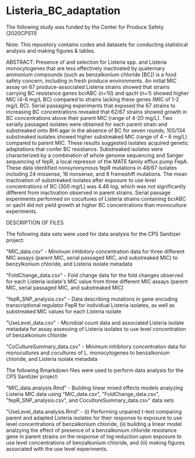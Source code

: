 # Listeria_BC_adaptation

The following study was funded by the Center for Produce Safety (2020CPS11)

Note: This repository contains codes and datasets for conducting statistical analysis and making figures & tables.

ABSTRACT:
Presence of and selection for Listeria spp. and Listeria monocytogenes that are less effectively inactivated by quaternary ammonium compounds (such as benzalkonium chloride [BC]) is a food safety concern, including in fresh produce environments. An initial MIC assay on 67 produce-associated Listeria strains showed that strains carrying BC resistance genes bcrABC (n=10) and qacH (n=1) showed higher MIC (4-6 mg/L BC) compared to strains lacking these genes (MIC of 1-2 mg/L BC). Serial passaging experiments that exposed the 67 strains to increasing BC concentrations revealed that 62/67 strains showed growth in BC concentrations above their parent MIC (range of 4-20 mg/L). Two serially passaged isolates were obtained for each parent strain and substreaked onto BHI agar in the absence of BC for seven rounds; 105/134 substreaked isolates showed higher substreaked MIC (range of 4 – 6 mg/L) compared to parent MIC. These results suggested isolates acquired genetic adaptations that confer BC resistance. Substreaked isolates were characterized by a combination of whole genome sequencing and Sanger sequencing of fepR, a local repressor of the MATE family efflux pump FepA. These data identified nonsynonymous fepR mutations in 48/67 isolates including 24 missense, 16 nonsense, and 8 frameshift mutations. The mean inactivation of substreaked isolates after exposure to use level concentrations of BC (300 mg/L) was 4.48 log, which was not significantly different from inactivation observed in parent strains. Serial passage experiments performed on cocultures of Listeria strains containing bcrABC or qacH did not yield growth at higher BC concentrations than monoculture experiments. 

DESCRIPTION OF FILES

The following data sets were used for data analysis for the CPS Sanitizer project:

"MIC_data.csv" - Minimum inhibitory concentration data for three different MIC assays (parent MIC, serial passaged MIC, and substreaked MIC) to benzylkonium chloride, and Listeria isolate metadata

"FoldChange_data.csv" - Fold change data for the fold changes observed for each Listeria isolate's MIC value from three different MIC assays (parent MIC, serial passaged MIC, and substreaked MIC) 

"fepR_SNP_analysis.csv" - Data describing mutations in gene encoding transcriptional regulator FepR for individual Listeria isolates, as well as substreaked MIC values for each Listeria isolate

"UseLevel_data.csv" - Microbial count data and associated Listeria isolate metadata for assay assessing of Listeria isolates to use level concentration of benzalkonium chloride

"CoCultureSummary_data.csv" - Minimum inhibitory concentration data for monocultures and cocultures of L. monocytogenes to benzalkonium chloride, and Listeria isolate metadata

The following Rmarkdown files were used to perform data analysis for the CPS Sanitizer project:

"MIC_data.analysis.Rmd" - Building linear mixed effects models analyzing Listeria MIC data using  "MIC_data.csv", "FoldChange_data.csv", "fepR_SNP_analysis.csv", and CocultureSummary_data.csv" data sets

"UseLevel_data.analysis.Rmd" - (i) Performing unpaired t-test comparing parent and adapted Listeria isolates for their response to exposure to use level concentrations of benzalkonium chloride, (ii) building a linear model analzying the effect of presence of a benzalkonium chloride resistance gene in parent strains on the response of log reduction upon exposure to use level concentrations of benzalkonium chloride, and (iii) making figures associated with the use level experiments.

